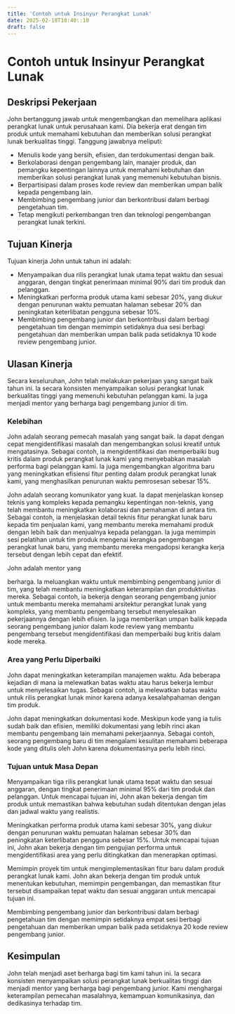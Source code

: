 ```yaml
---
title: 'Contoh untuk Insinyur Perangkat Lunak'
date: 2025-02-18T18:40::10
draft: false
---
```


# Contoh untuk Insinyur Perangkat Lunak

## **Deskripsi Pekerjaan**

John bertanggung jawab untuk mengembangkan dan memelihara aplikasi perangkat lunak untuk perusahaan kami. Dia bekerja erat dengan tim produk untuk memahami kebutuhan dan memberikan solusi perangkat lunak berkualitas tinggi. Tanggung jawabnya meliputi:

- Menulis kode yang bersih, efisien, dan terdokumentasi dengan baik.
- Berkolaborasi dengan pengembang lain, manajer produk, dan pemangku kepentingan lainnya untuk memahami kebutuhan dan memberikan solusi perangkat lunak yang memenuhi kebutuhan bisnis.
- Berpartisipasi dalam proses kode review dan memberikan umpan balik kepada pengembang lain.
- Membimbing pengembang junior dan berkontribusi dalam berbagi pengetahuan tim.
- Tetap mengikuti perkembangan tren dan teknologi pengembangan perangkat lunak terkini.

## **Tujuan Kinerja**

Tujuan kinerja John untuk tahun ini adalah:

- Menyampaikan dua rilis perangkat lunak utama tepat waktu dan sesuai anggaran, dengan tingkat penerimaan minimal 90% dari tim produk dan pelanggan.
- Meningkatkan performa produk utama kami sebesar 20%, yang diukur dengan penurunan waktu pemuatan halaman sebesar 20% dan peningkatan keterlibatan pengguna sebesar 10%.
- Membimbing pengembang junior dan berkontribusi dalam berbagi pengetahuan tim dengan memimpin setidaknya dua sesi berbagi pengetahuan dan memberikan umpan balik pada setidaknya 10 kode review pengembang junior.

## **Ulasan Kinerja**

Secara keseluruhan, John telah melakukan pekerjaan yang sangat baik tahun ini. Ia secara konsisten menyampaikan solusi perangkat lunak berkualitas tinggi yang memenuhi kebutuhan pelanggan kami. Ia juga menjadi mentor yang berharga bagi pengembang junior di tim.

### **Kelebihan**

John adalah seorang pemecah masalah yang sangat baik. Ia dapat dengan cepat mengidentifikasi masalah dan mengembangkan solusi kreatif untuk mengatasinya. Sebagai contoh, ia mengidentifikasi dan memperbaiki bug kritis dalam produk perangkat lunak kami yang menyebabkan masalah performa bagi pelanggan kami. Ia juga mengembangkan algoritma baru yang meningkatkan efisiensi fitur penting dalam produk perangkat lunak kami, yang menghasilkan penurunan waktu pemrosesan sebesar 15%.

John adalah seorang komunikator yang kuat. Ia dapat menjelaskan konsep teknis yang kompleks kepada pemangku kepentingan non-teknis, yang telah membantu meningkatkan kolaborasi dan pemahaman di antara tim. Sebagai contoh, ia menjelaskan detail teknis fitur perangkat lunak baru kepada tim penjualan kami, yang membantu mereka memahami produk dengan lebih baik dan menjualnya kepada pelanggan. Ia juga memimpin sesi pelatihan untuk tim produk mengenai kerangka pengembangan perangkat lunak baru, yang membantu mereka mengadopsi kerangka kerja tersebut dengan lebih cepat dan efektif.

John adalah mentor yang

berharga. Ia meluangkan waktu untuk membimbing pengembang junior di tim, yang telah membantu meningkatkan keterampilan dan produktivitas mereka. Sebagai contoh, ia bekerja dengan seorang pengembang junior untuk membantu mereka memahami arsitektur perangkat lunak yang kompleks, yang membantu pengembang tersebut menyelesaikan pekerjaannya dengan lebih efisien. Ia juga memberikan umpan balik kepada seorang pengembang junior dalam kode review yang membantu pengembang tersebut mengidentifikasi dan memperbaiki bug kritis dalam kode mereka.

### **Area yang Perlu Diperbaiki**

John dapat meningkatkan keterampilan manajemen waktu. Ada beberapa kejadian di mana ia melewatkan batas waktu atau harus bekerja lembur untuk menyelesaikan tugas. Sebagai contoh, ia melewatkan batas waktu untuk rilis perangkat lunak minor karena adanya kesalahpahaman dengan tim produk.

John dapat meningkatkan dokumentasi kode. Meskipun kode yang ia tulis sudah baik dan efisien, memiliki dokumentasi yang lebih rinci akan membantu pengembang lain memahami pekerjaannya. Sebagai contoh, seorang pengembang baru di tim mengalami kesulitan memahami beberapa kode yang ditulis oleh John karena dokumentasinya perlu lebih rinci.

### **Tujuan untuk Masa Depan**

Menyampaikan tiga rilis perangkat lunak utama tepat waktu dan sesuai anggaran, dengan tingkat penerimaan minimal 95% dari tim produk dan pelanggan. Untuk mencapai tujuan ini, John akan bekerja dengan tim produk untuk memastikan bahwa kebutuhan sudah ditentukan dengan jelas dan jadwal waktu yang realistis.

Meningkatkan performa produk utama kami sebesar 30%, yang diukur dengan penurunan waktu pemuatan halaman sebesar 30% dan peningkatan keterlibatan pengguna sebesar 15%. Untuk mencapai tujuan ini, John akan bekerja dengan tim pengujian performa untuk mengidentifikasi area yang perlu ditingkatkan dan menerapkan optimasi.

Memimpin proyek tim untuk mengimplementasikan fitur baru dalam produk perangkat lunak kami. John akan bekerja dengan tim produk untuk menentukan kebutuhan, memimpin pengembangan, dan memastikan fitur tersebut disampaikan tepat waktu dan sesuai anggaran untuk mencapai tujuan ini.

Membimbing pengembang junior dan berkontribusi dalam berbagi pengetahuan tim dengan memimpin setidaknya empat sesi berbagi pengetahuan dan memberikan umpan balik pada setidaknya 20 kode review pengembang junior.

## **Kesimpulan**

John telah menjadi aset berharga bagi tim kami tahun ini. Ia secara konsisten menyampaikan solusi perangkat lunak berkualitas tinggi dan menjadi mentor yang berharga bagi pengembang junior. Kami menghargai keterampilan pemecahan masalahnya, kemampuan komunikasinya, dan dedikasinya terhadap tim.
